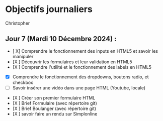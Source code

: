 # Objectifs journaliers

Christopher

## Jour 7 (Mardi 10 Décembre 2024) :

- [ X] Comprendre le fonctionnement des inputs en HTML5 et savoir les manipuler
- [X ] Découvrir les formulaires et leur validation en HTML5
- [X ] Comprendre l'utilité et le fonctionnement des labels en HTML5
- [X] Comprendre le fonctionnement des dropdowns, boutons radio, et checkbox
- [ ] Savoir insérer une vidéo dans une page HTML (Youtube, locale)
- [X ] Créer son premier formulaire HTML
- [X ] Brief Formulaire (avec répertoire git)
- [X ] Brief Boulanger  (avec répertoire git)
- [X ] savoir faire un rendu sur Simplonline

